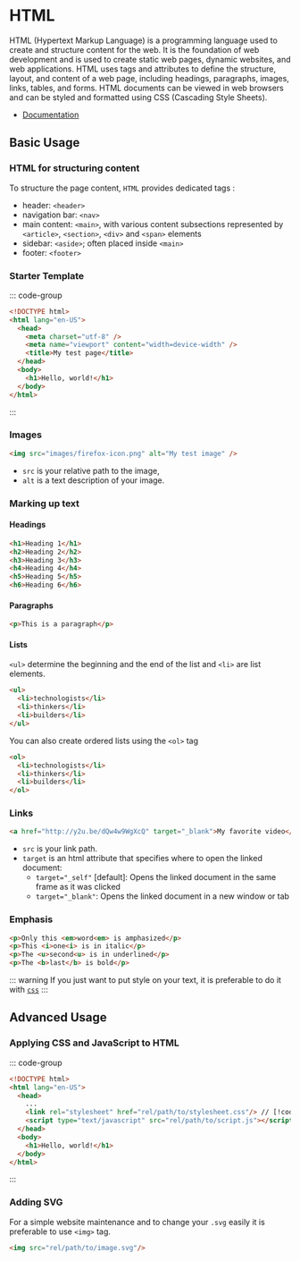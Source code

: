 # HTML

HTML (Hypertext Markup Language) is a programming language used to create and structure content for the web. It is the foundation of web development and is used to create static web pages, dynamic websites, and web applications. HTML uses tags and attributes to define the structure, layout, and content of a web page, including headings, paragraphs, images, links, tables, and forms. HTML documents can be viewed in web browsers and can be styled and formatted using CSS (Cascading Style Sheets). 

* [Documentation](https://developer.mozilla.org/en-US/docs/Web/HTML)

## Basic Usage

### HTML for structuring content

To structure the page content, `HTML` provides dedicated tags :

* header: `<header>`
* navigation bar: `<nav>`
* main content: `<main>`, with various content subsections represented by `<article>`, `<section>`, `<div>` and `<span>` elements
* sidebar: `<aside>`; often placed inside `<main>`
* footer: `<footer>`


### Starter Template

::: code-group
```html [index.html]
<!DOCTYPE html>
<html lang="en-US">
  <head>
    <meta charset="utf-8" />
    <meta name="viewport" content="width=device-width" />
    <title>My test page</title>
  </head>
  <body>
    <h1>Hello, world!</h1>
  </body>
</html>
```
:::

### Images

```html
<img src="images/firefox-icon.png" alt="My test image" />
```

* `src` is your relative path to the image,
* `alt` is a text description of your image.

### Marking up text

#### Headings

```html
<h1>Heading 1</h1>
<h2>Heading 2</h2>
<h3>Heading 3</h3>
<h4>Heading 4</h4>
<h5>Heading 5</h5>
<h6>Heading 6</h6>
```

#### Paragraphs

```html
<p>This is a paragraph</p>
```

#### Lists

`<ul>` determine the beginning and the end of the list and `<li>` are list elements.
```html
<ul>
  <li>technologists</li>
  <li>thinkers</li>
  <li>builders</li>
</ul>
```

You can also create ordered lists using the `<ol>` tag

```html
<ol>
  <li>technologists</li>
  <li>thinkers</li>
  <li>builders</li>
</ol>
```


### Links

```html
<a href="http://y2u.be/dQw4w9WgXcQ" target="_blank">My favorite video</a>
```

* `src` is your link path.
* `target` is an html attribute that specifies where to open the linked document:
  * `target="_self"` [default]: Opens the linked document in the same frame as it was clicked
  * `target="_blank"`: Opens the linked document in a new window or tab

### Emphasis

```html
<p>Only this <em>word<em> is amphasized</p>
<p>This <i>one<i> is in italic</p>
<p>The <u>second<u> is in underlined</p>
<p>The <b>last</b> is bold</p>
```
::: warning
If you just want to put style on your text, it is preferable to do it with [`css`](/web/css)
:::

## Advanced Usage

### Applying CSS and JavaScript to HTML
::: code-group
```html [index.html]
<!DOCTYPE html>
<html lang="en-US">
  <head>
    ...
    <link rel="stylesheet" href="rel/path/to/stylesheet.css"/> // [!code ++]
    <script type="text/javascript" src="rel/path/to/script.js"></script> // [!code ++]
  </head>
  <body>
    <h1>Hello, world!</h1>
  </body>
</html>
```
:::

### Adding SVG

For a simple website maintenance and to change your `.svg` easily it is preferable to use `<img>` tag. 
``` html
<img src="rel/path/to/image.svg"/>
```